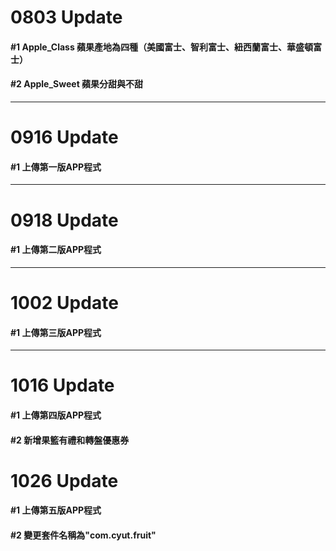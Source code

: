 # 0803 Update
####  #1 Apple_Class 蘋果產地為四種（美國富士、智利富士、紐西蘭富士、華盛頓富士）
####  #2 Apple_Sweet 蘋果分甜與不甜
---
# 0916 Update
####  #1 上傳第一版APP程式
---
# 0918 Update
####  #1 上傳第二版APP程式
---
# 1002 Update
####  #1 上傳第三版APP程式
---
# 1016 Update
####  #1 上傳第四版APP程式
####  #2 新增果籃有禮和轉盤優惠券
# 1026 Update
####  #1 上傳第五版APP程式
####  #2 變更套件名稱為"com.cyut.fruit"
